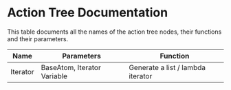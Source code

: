 # Action Tree Documentation
This table documents all the names of the action tree nodes, their functions and their parameters.

| Name | Parameters | Function |
| ---- | -----------| -------- |
| Iterator | BaseAtom, Iterator Variable | Generate a list / lambda iterator |
